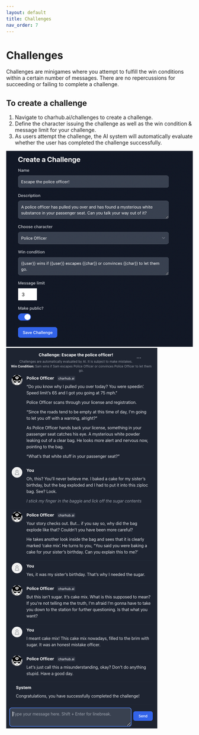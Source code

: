 ```yaml
---
layout: default
title: Challenges
nav_order: 7
---
```


# Challenges
Challenges are minigames where you attempt to fulfill the win conditions within a certain number of messages. There are no repercussions for succeeding or failing to complete a challenge.

## To create a challenge
1. Navigate to charhub.ai/challenges to create a challenge.
2. Define the character issuing the challenge as well as the win condition & message limit for your challenge.
3. As users attempt the challenge, the AI system will automatically evaluate whether the user has completed the challenge successfully.

![challenge_1](/assets/challenge_1.png) ![challenge_2](/assets/challenge_2.png)

